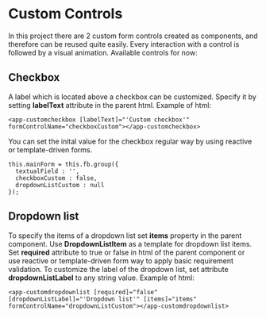 # Custom Controls

In this project there are 2 custom form controls created as components, and therefore can be reused quite easily. Every interaction with a control is followed by a visual animation. Available controls for now:

## Checkbox

A label which is located above a checkbox can be customized. Specify it by setting **labelText** attribute in the parent html. Example of html:

    <app-customcheckbox [labelText]="'Custom checkbox'" formControlName="checkboxCustom"></app-customcheckbox>
    
You can set the inital value for the checkbox regular way by using reactive or template-driven forms.

    this.mainForm = this.fb.group({
      textualField : '',
      checkboxCustom : false,
      dropdownListCustom : null
    });
    
## Dropdown list

To specify the items of a dropdown list set **items** property in the parent component. Use **DropdownListItem** as a template for dropdown list items. Set **required** attribute to true or false in html of the parent component or use reactive or template-driven form way to apply basic requirement validation. To customize the label of the dropdown list, set attribute **dropdownListLabel** to any string value. Example of html:

    <app-customdropdownlist [required]="false" [dropdownListLabel]="'Dropdown list'" [items]="items" formControlName="dropdownListCustom"></app-customdropdownlist>
